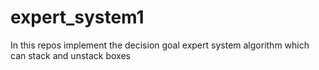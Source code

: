 # expert_system1
In this repos implement the decision goal expert system algorithm which can stack and unstack boxes
